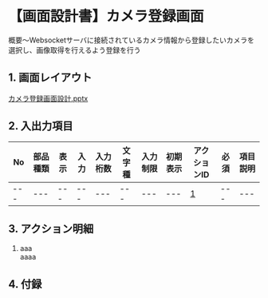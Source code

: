 # 【画面設計書】カメラ登録画面
概要～Websocketサーバに接続されているカメラ情報から登録したいカメラを選択し、画像取得を行えるよう登録を行う

## 1. 画面レイアウト

[カメラ登録画面設計.pptx](https://github.com/user-attachments/files/16668052/default.pptx)

## 2. 入出力項目

|No|部品種類|表示|入力|入力桁数|文字種|入力制限|初期表示|アクションID|必須|項目説明|
|---|---|---|---|---|---|---|---|---|---|---|
|---|---|---|---|---|---|---|---|[1](#aaa)|---|---|

## 3. アクション明細

1. <a id="aaa">aaa</a>  
  aaaa

## 4. 付録
